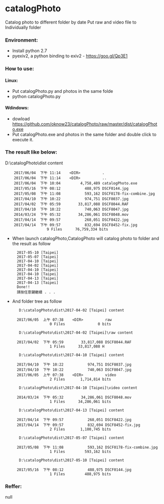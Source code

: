 # catalogPhoto

Catalog photo to different folder by date
Put raw and video file to Individually folder


### Environment:
- Install python 2.7
- pyexiv2, a python binding to exiv2 - https://goo.gl/Qp3E1

### How to use:
#### Linux:
- Put catalogPhoto.py and photos in the same folde
- python catalogPhoto.py
#### Wdindows:
- dowload https://github.com/oknow23/catalogPhoto/raw/master/dist/catalogPhoto.exe
- Put catalogPhoto.exe and photos in the same folder and double click to execute it.

### The result like below:

D:\catalogPhoto\dist content

		2017/06/04  下午 11:14    <DIR>          .
		2017/06/04  下午 11:14    <DIR>          ..
		2017/06/04  下午 10:04         4,758,489 catalogPhoto.exe
		2017/05/16  下午 08:12           488,975 DSCF0144.jpg
		2017/05/08  下午 11:08           593,162 DSCF0178-fix-combine.jpg
		2017/04/10  下午 10:22           974,751 DSCF8037.jpg
		2017/04/02  下午 05:59        33,817,088 DSCF8044.RAF
		2017/04/10  下午 10:22           740,063 DSCF8047.jpg
		2014/03/24  下午 05:32        34,286,061 DSCF8048.mov
		2017/04/14  下午 09:57           268,051 DSCF8422.jpg
		2017/04/14  下午 09:57           832,694 DSCF8452-fix.jpg
		               9 Files      76,759,334 bits

- When launch catalogPhoto,CatalogPhoto will catalog photo to folder and the result as follow

		2017-05-10 [Taipei]
		2017-05-07 [Taipei]
		2017-04-10 [Taipei]
		2017-04-02 [Taipei]
		2017-04-10 [Taipei]
		2017-04-10 [Taipei]
		2017-04-13 [Taipei]
		2017-04-13 [Taipei]
		Done!!
		請按任意鍵繼續 . . .

- And folder tree as follow

		 D:\catalogPhoto\dist\2017-04-02 [Taipei] content

		2017/06/05  上午 07:38    <DIR>          raw
		               0 Files               0 bits

		 D:\catalogPhoto\dist\2017-04-02 [Taipei]\raw content

		2017/04/02  下午 05:59        33,817,088 DSCF8044.RAF
		               1 Files      33,817,088 H

		 D:\catalogPhoto\dist\2017-04-10 [Taipei] content

		2017/04/10  下午 10:22           974,751 DSCF8037.jpg
		2017/04/10  下午 10:22           740,063 DSCF8047.jpg
		2017/06/05  上午 07:38    <DIR>          video
		               2 Files       1,714,814 bits

		 D:\catalogPhoto\dist\2017-04-10 [Taipei]\video content

		2014/03/24  下午 05:32        34,286,061 DSCF8048.mov
		               1 Files      34,286,061 bits

		 D:\catalogPhoto\dist\2017-04-13 [Taipei] content

		2017/04/14  下午 09:57           268,051 DSCF8422.jpg
		2017/04/14  下午 09:57           832,694 DSCF8452-fix.jpg
		               2 Files       1,100,745 bits

		 D:\catalogPhoto\dist\2017-05-07 [Taipei] content

		2017/05/08  下午 11:08           593,162 DSCF0178-fix-combine.jpg
		               1 Files         593,162 bits

		 D:\catalogPhoto\dist\2017-05-10 [Taipei] content

		2017/05/16  下午 08:12           488,975 DSCF0144.jpg
		               1 Files         488,975 bits

### Reffer:

null
